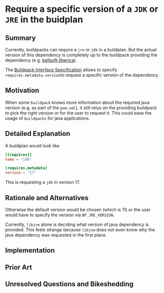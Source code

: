 # Require a specific version of a `JDK` or `JRE` in the buidplan

## Summary

Currently, buildpacks can require a `jre` or `jdk` in a buildplan. But the actual version of this dependency is completely up to the buildpack providing the dependency (e.g. [bellsoft-liberica](https://github.com/paketo-buildpacks/bellsoft-liberica)).

The [Buildpack Interface Specification](https://github.com/buildpacks/spec/blob/main/buildpack.md#build-plan-toml-requiresversion-key) allows to specify `requires.metadata.version`to request a specific version of the dependency.

## Motivation

When some `buildpack` knows more information about the required java version (e.g. as part of the `pom.xml`), it still relys on the providing buildpack to pick the right version or for the user to request it. This could ease the usage of `buildpacks` for java applications.

## Detailed Explanation

A buildplan would look like

```toml
[[requires]]
name = "jdk"

[requires.metadata]
version = "17"
```

This is requesting a `jdk` in version 17.

## Rationale and Alternatives

Otherwise the default version would be chosen (which is 11) or the user would have to specify the version via `BP_JRE_VERSION`.

Currently, `libjvm` alone is deciding what version of java dependency is provided. This feels strange because `libjvm` does not even know why the java dependency was requested in the first place.

## Implementation

## Prior Art

## Unresolved Questions and Bikeshedding

